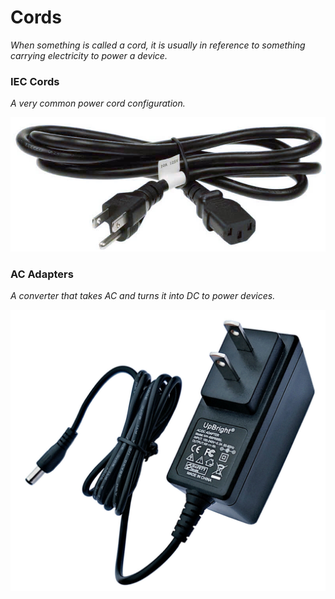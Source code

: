 # Cords

*When something is called a cord, it is usually in reference to something carrying electricity to power a device.*

### IEC Cords
*A very common power cord configuration.*

![](../images/IEC_C13.jpg)

### AC Adapters
*A converter that takes AC and turns it into DC to power devices.*

![](../images/ac%20adapter.jpg)

### 